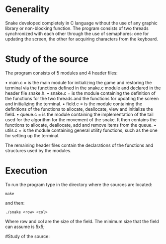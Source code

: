 # Generality
Snake developed completely in C language without the use of any graphic library or non-blocking function.
The program consists of two threads synchronized with each other through the use of semaphores: one for updating the screen, the other for acquiring characters from the keyboard.
# Study of the source
The program consists of 5 modules and 4 header files:
    
• main.c = is the main module for initializing the game and restoring the terminal via the functions defined in the   snake.c module and declared in the header file snake.h.
• snake.c = is the module containing the definition of the functions for the two threads and the functions for updating the screen and initializing the terminal.
• field.c = is the module containing the definitions of the functions to allocate, deallocate, view and initialize the field.
• queue.c = is the module containing the implementation of the tail used for the algorithm for the movement of the snake. It then contains the functions to allocate, deallocate, add and remove items from the queue.
• utils.c = is the module containing general utility functions, such as the one for setting up the terminal.

The remaining header files contain the declarations of the functions and structures used by the modules.

# Execution
To run the program type in the directory where the sources are located:

    make

and then:

    ./snake <row> <col>

Where row and col are the size of the field. The minimum size that the field can assume is 5x5;

#Study of the source:




